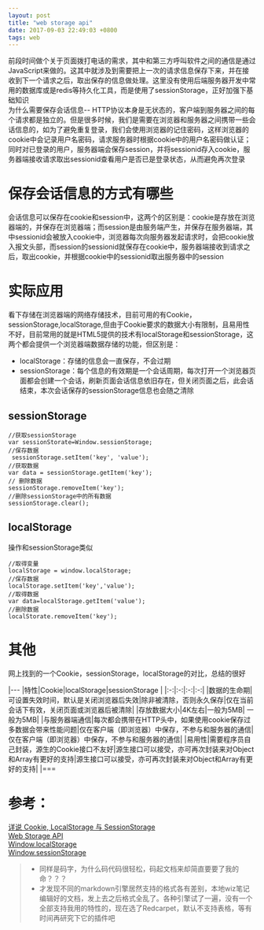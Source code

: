 ```yaml
---
layout: post
title: "web storage api"
date: 2017-09-03 22:49:03 +0800
tags: web
---
```



前段时间做个关于页面拨打电话的需求，其中和第三方呼叫软件之间的通信是通过JavaScript来做的。这其中就涉及到需要把上一次的请求信息保存下来，并在接收到下一个请求之后，取出保存的信息做处理。这里没有使用后端服务器开发中常用的数据库或是redis等持久化工具，而是使用了sessionStorage，正好加强下基础知识  
为什么需要保存会话信息--
HTTP协议本身是无状态的，客户端到服务器之间的每个请求都是独立的。但是很多时候，我们是需要在浏览器和服务器之间携带一些会话信息的，如为了避免重复登录，我们会使用浏览器的记住密码，这样浏览器的cookie中会记录用户名密码，请求服务器时根据cookie中的用户名密码做认证；同时对已登录的用户，服务器端会保存session，并将sessionid存入cookie，服务器端接收请求取出sessionid查看用户是否已是登录状态，从而避免再次登录  

# 保存会话信息的方式有哪些  
会话信息可以保存在cookie和session中，这两个的区别是：cookie是存放在浏览器端的，并保存在浏览器端；而session是由服务端产生，并保存在服务器端，其中sessionid会被放入cookie中，浏览器每次向服务器发起请求时，会把cookie放入报文头部，而session的sessionid就保存在cookie中，服务器端接收到请求之后，取出cookie，并根据cookie中的sessionid取出服务器中的session

# 实际应用
看下存储在浏览器端的网络存储技术，目前可用的有Cookie，sessionStorage,localStorage,但由于Cookie要求的数据大小有限制，且易用性不好，目前常用的就是HTML5提供的技术有localStorage和sessionStorage，这两个都会提供一个浏览器端数据存储的功能，但区别是：  

* localStorage：存储的信息会一直保存，不会过期  
* sessionStorage：每个信息的有效期是一个会话周期，每次打开一个浏览器页面都会创建一个会话，刷新页面会话信息依旧存在，但关闭页面之后，此会话结束，本次会话保存的sessionStorage信息也会随之清除  

## sessionStorage  

~~~ 
//获取sessionStorage
var sessionStorate=Window.sessionStorage;
//保存数据
 sessionStorage.setItem('key', 'value'); 
//获取数据
var data = sessionStorage.getItem('key'); 
// 删除数据
sessionStorage.removeItem('key'); 
//删除sessionStorage中的所有数据
sessionStorage.clear();

~~~


## localStorage

操作和sessionStorage类似

~~~
//取得变量
localStorage = window.localStorage;
//保存数据
localStorage.setItem('key','value');
//取得数据
var data=localStorage.getItem('value');
//删除数据
localStorate.removeItem('key');
~~~ 

# 其他

网上找到的一个Cookie，sessionStorage，localStorage的对比，总结的很好  


|---
|特性|Cookie|localStorage|sessionStorage |
|:-:|:-:|:-:|:-:|
|数据的生命期|可设置失效时间，默认是关闭浏览器后失效|除非被清除，否则永久保存|仅在当前会话下有效，关闭页面或浏览器后被清除|
|存放数据大小|4K左右|一般为5MB| 一般为5MB|
|与服务器端通信|每次都会携带在HTTP头中，如果使用cookie保存过多数据会带来性能问题|仅在客户端（即浏览器）中保存，不参与和服务器的通信| 仅在客户端（即浏览器）中保存，不参与和服务器的通信|
|易用性|需要程序员自己封装，源生的Cookie接口不友好|源生接口可以接受，亦可再次封装来对Object和Array有更好的支持|源生接口可以接受，亦可再次封装来对Object和Array有更好的支持| 
|===

  
# 参考：  
[详说 Cookie, LocalStorage 与 SessionStorage](http://jerryzou.com/posts/cookie-and-web-storage/)  
[Web Storage API](https://developer.mozilla.org/en-US/docs/Web/API/Web_Storage_API/Using_the_Web_Storage_API)  
[Window.localStorage](https://developer.mozilla.org/en-US/docs/Web/API/Window/localStorage)  
[Window.sessionStorage](https://developer.mozilla.org/en-US/docs/Web/API/Window/sessionStorage)  

>* 同样是码字，为什么码代码很轻松，码起文档来却简直要要了我的命？？？  
>* 才发现不同的markdown引擎居然支持的格式各有差别，本地wiz笔记编辑好的文档，发上去之后格式全乱了。各种引擎试了一遍，没有一个全部支持我用的特性的，现在选了Redcarpet，默认不支持表格，等有时间再研究下它的插件吧



